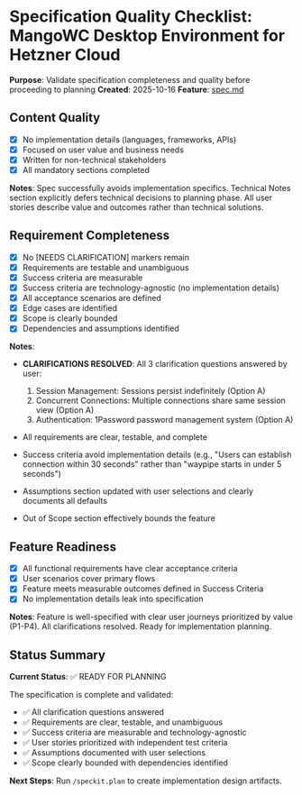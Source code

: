 # Specification Quality Checklist: MangoWC Desktop Environment for Hetzner Cloud

**Purpose**: Validate specification completeness and quality before proceeding to planning
**Created**: 2025-10-16
**Feature**: [spec.md](/etc/nixos/specs/003-create-a-new/spec.md)

## Content Quality

- [x] No implementation details (languages, frameworks, APIs)
- [x] Focused on user value and business needs
- [x] Written for non-technical stakeholders
- [x] All mandatory sections completed

**Notes**: Spec successfully avoids implementation specifics. Technical Notes section explicitly defers technical decisions to planning phase. All user stories describe value and outcomes rather than technical solutions.

## Requirement Completeness

- [x] No [NEEDS CLARIFICATION] markers remain
- [x] Requirements are testable and unambiguous
- [x] Success criteria are measurable
- [x] Success criteria are technology-agnostic (no implementation details)
- [x] All acceptance scenarios are defined
- [x] Edge cases are identified
- [x] Scope is clearly bounded
- [x] Dependencies and assumptions identified

**Notes**:
- **CLARIFICATIONS RESOLVED**: All 3 clarification questions answered by user:
  1. Session Management: Sessions persist indefinitely (Option A)
  2. Concurrent Connections: Multiple connections share same session view (Option A)
  3. Authentication: 1Password password management system (Option A)

- All requirements are clear, testable, and complete
- Success criteria avoid implementation details (e.g., "Users can establish connection within 30 seconds" rather than "waypipe starts in under 5 seconds")
- Assumptions section updated with user selections and clearly documents all defaults
- Out of Scope section effectively bounds the feature

## Feature Readiness

- [x] All functional requirements have clear acceptance criteria
- [x] User scenarios cover primary flows
- [x] Feature meets measurable outcomes defined in Success Criteria
- [x] No implementation details leak into specification

**Notes**: Feature is well-specified with clear user journeys prioritized by value (P1-P4). All clarifications resolved. Ready for implementation planning.

## Status Summary

**Current Status**: ✅ READY FOR PLANNING

The specification is complete and validated:

- ✅ All clarification questions answered
- ✅ Requirements are clear, testable, and unambiguous
- ✅ Success criteria are measurable and technology-agnostic
- ✅ User stories prioritized with independent test criteria
- ✅ Assumptions documented with user selections
- ✅ Scope clearly bounded with dependencies identified

**Next Steps**: Run `/speckit.plan` to create implementation design artifacts.
